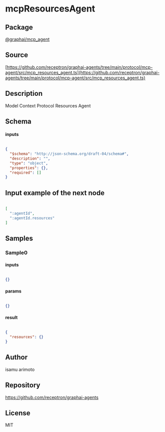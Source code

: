 # mcpResourcesAgent

## Package
[@graphai/mcp_agent](https://www.npmjs.com/package/@graphai/mcp_agent)
## Source
[https://github.com/receptron/graphai-agents/tree/main/protocol/mcp-agent/src/mcp_resources_agent.ts](https://github.com/receptron/graphai-agents/tree/main/protocol/mcp-agent/src/mcp_resources_agent.ts)

## Description

Model Context Protocol Resources Agent

## Schema

#### inputs

```json

{
  "$schema": "http://json-schema.org/draft-04/schema#",
  "description": "",
  "type": "object",
  "properties": {},
  "required": []
}

```

## Input example of the next node

```json

[
  ":agentId",
  ":agentId.resources"
]

```

## Samples

### Sample0

#### inputs

```json

{}

```

#### params

```json

{}

```

#### result

```json

{
  "resources": {}
}

```

## Author

isamu arimoto

## Repository

https://github.com/receptron/graphai-agents

## License

MIT


